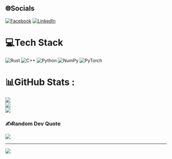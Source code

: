 
## 🌐Socials
[![Facebook](https://img.shields.io/badge/Facebook-%231877F2.svg?logo=Facebook&logoColor=white)](https://facebook.com/https://www.facebook.com/tran.thinh.423699?locale=vi_VN) [![LinkedIn](https://img.shields.io/badge/LinkedIn-%230077B5.svg?logo=linkedin&logoColor=white)](https://linkedin.com/in/https://www.linkedin.com/in/th%E1%BB%8Bnh-tr%E1%BA%A7n-49a98a385/) 

# 💻Tech Stack
![Rust](https://img.shields.io/badge/rust-%23000000.svg?style=for-the-badge&logo=rust&logoColor=white) ![C++](https://img.shields.io/badge/c++-%2300599C.svg?style=for-the-badge&logo=c%2B%2B&logoColor=white) ![Python](https://img.shields.io/badge/python-3670A0?style=for-the-badge&logo=python&logoColor=ffdd54) ![NumPy](https://img.shields.io/badge/numpy-%23013243.svg?style=for-the-badge&logo=numpy&logoColor=white) ![PyTorch](https://img.shields.io/badge/PyTorch-%23EE4C2C.svg?style=for-the-badge&logo=PyTorch&logoColor=white)
# 📊GitHub Stats :
![](https://github-readme-stats.vercel.app/api?username=thinhtranthhung&theme=radical&hide_border=false&include_all_commits=false&count_private=false)<br/>
![](https://github-readme-streak-stats.herokuapp.com/?user=thinhtranthhung&theme=radical&hide_border=false)<br/>
![](https://github-readme-stats.vercel.app/api/top-langs/?username=thinhtranthhung&theme=radical&hide_border=false&include_all_commits=false&count_private=false&layout=compact)

### ✍️Random Dev Quote
![](https://quotes-github-readme.vercel.app/api?type=horizontal&theme=radical)

---
[![](https://visitcount.itsvg.in/api?id=thinhtranthhung&icon=0&color=0)](https://visitcount.itsvg.in)
